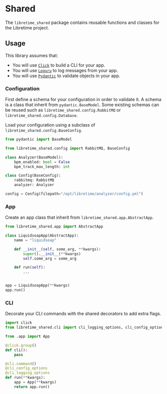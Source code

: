 # Shared

The `libretime_shared` package contains reusable functions and classes for the Libretime project.

## Usage

This library assumes that:

- You will use [`Click`](https://github.com/pallets/click) to build a CLI for your app.
- You will use [`Loguru`](https://github.com/delgan/loguru) to log messages from your app.
- You will use [`Pydantic`](https://github.com/samuelcolvin/pydantic/) to validate objects in your app.

### Configuration

First define a schema for your configuration in order to validate it. A schema is a class that inherit from `pydantic.BaseModel`. Some existing schemas can be reused such as `libretime_shared.config.RabbitMQ` or `libretime_shared.config.Database`.

Load your configuration using a subclass of `libretime_shared.config.BaseConfig`.

```py
from pydantic import BaseModel

from libretime_shared.config import RabbitMQ, BaseConfig

class Analyzer(BaseModel):
    bpm_enabled: bool = False
    bpm_track_max_length: int

class Config(BaseConfig):
    rabbitmq: RabbitMQ
    analyzer: Analyzer

config = Config(filepath="/opt/libretime/analyzer/config.yml")
```

### App

Create an app class that inherit from `libretime_shared.app.AbstractApp`.

```py
from libretime_shared.app import AbstractApp

class LiquidsoapApp(AbstractApp):
    name = "liquidsoap"

    def __init__(self, some_arg, **kwargs):
        super().__init__(**kwargs)
        self.some_arg = some_arg

    def run(self):
        ...


app = LiquidsoapApp(**kwargs)
app.run()
```

### CLI

Decorate your CLI commands with the shared decorators to add extra flags.

```py
import click
from libretime_shared.cli import cli_logging_options, cli_config_options

from .app import App

@click.group()
def cli():
    pass

@cli.command()
@cli_config_options
@cli_logging_options
def run(**kwargs):
    app = App(**kwargs)
    return app.run()
```
